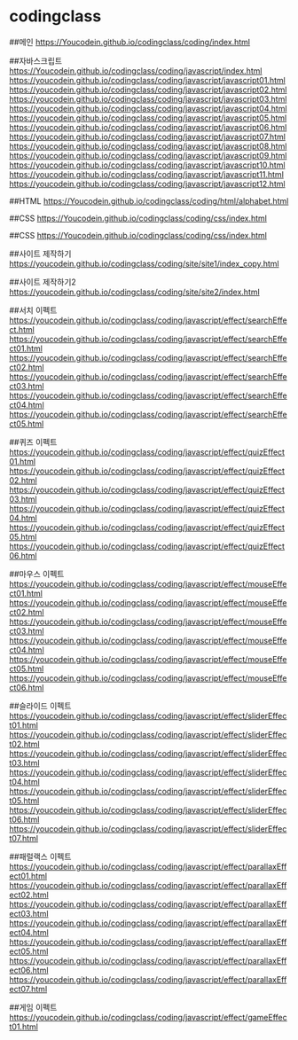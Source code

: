 # codingclass

##메인
https://Youcodein.github.io/codingclass/coding/index.html   

##자바스크립트
https://Youcodein.github.io/codingclass/coding/javascript/index.html   
https://youcodein.github.io/codingclass/coding/javascript/javascript01.html   
https://youcodein.github.io/codingclass/coding/javascript/javascript02.html   
https://youcodein.github.io/codingclass/coding/javascript/javascript03.html   
https://youcodein.github.io/codingclass/coding/javascript/javascript04.html   
https://youcodein.github.io/codingclass/coding/javascript/javascript05.html   
https://youcodein.github.io/codingclass/coding/javascript/javascript06.html   
https://youcodein.github.io/codingclass/coding/javascript/javascript07.html   
https://youcodein.github.io/codingclass/coding/javascript/javascript08.html   
https://youcodein.github.io/codingclass/coding/javascript/javascript09.html   
https://youcodein.github.io/codingclass/coding/javascript/javascript10.html   
https://youcodein.github.io/codingclass/coding/javascript/javascript11.html   
https://youcodein.github.io/codingclass/coding/javascript/javascript12.html   


##HTML
https://Youcodein.github.io/codingclass/coding/html/alphabet.html   

##CSS
https://Youcodein.github.io/codingclass/coding/css/index.html   

##CSS
https://Youcodein.github.io/codingclass/coding/css/index.html   

##사이트 제작하기
https://youcodein.github.io/codingclass/coding/site/site1/index_copy.html   

##사이트 제작하기2
https://youcodein.github.io/codingclass/coding/site/site2/index.html   

##서치 이펙트
https://youcodein.github.io/codingclass/coding/javascript/effect/searchEffect.html   
https://youcodein.github.io/codingclass/coding/javascript/effect/searchEffect01.html   
https://youcodein.github.io/codingclass/coding/javascript/effect/searchEffect02.html   
https://youcodein.github.io/codingclass/coding/javascript/effect/searchEffect03.html   
https://youcodein.github.io/codingclass/coding/javascript/effect/searchEffect04.html   
https://youcodein.github.io/codingclass/coding/javascript/effect/searchEffect05.html   

##퀴즈 이펙트
https://youcodein.github.io/codingclass/coding/javascript/effect/quizEffect01.html    
https://youcodein.github.io/codingclass/coding/javascript/effect/quizEffect02.html   
https://youcodein.github.io/codingclass/coding/javascript/effect/quizEffect03.html   
https://youcodein.github.io/codingclass/coding/javascript/effect/quizEffect04.html   
https://youcodein.github.io/codingclass/coding/javascript/effect/quizEffect05.html   
https://youcodein.github.io/codingclass/coding/javascript/effect/quizEffect06.html   

##마우스 이펙트
https://youcodein.github.io/codingclass/coding/javascript/effect/mouseEffect01.html   
https://youcodein.github.io/codingclass/coding/javascript/effect/mouseEffect02.html   
https://youcodein.github.io/codingclass/coding/javascript/effect/mouseEffect03.html   
https://youcodein.github.io/codingclass/coding/javascript/effect/mouseEffect04.html   
https://youcodein.github.io/codingclass/coding/javascript/effect/mouseEffect05.html   
https://youcodein.github.io/codingclass/coding/javascript/effect/mouseEffect06.html   

##슬라이드 이펙트
https://youcodein.github.io/codingclass/coding/javascript/effect/sliderEffect01.html   
https://youcodein.github.io/codingclass/coding/javascript/effect/sliderEffect02.html   
https://youcodein.github.io/codingclass/coding/javascript/effect/sliderEffect03.html   
https://youcodein.github.io/codingclass/coding/javascript/effect/sliderEffect04.html   
https://youcodein.github.io/codingclass/coding/javascript/effect/sliderEffect05.html   
https://youcodein.github.io/codingclass/coding/javascript/effect/sliderEffect06.html   
https://youcodein.github.io/codingclass/coding/javascript/effect/sliderEffect07.html   
   
##패럴랙스 이펙트
https://youcodein.github.io/codingclass/coding/javascript/effect/parallaxEffect01.html   
https://youcodein.github.io/codingclass/coding/javascript/effect/parallaxEffect02.html   
https://youcodein.github.io/codingclass/coding/javascript/effect/parallaxEffect03.html   
https://youcodein.github.io/codingclass/coding/javascript/effect/parallaxEffect04.html   
https://youcodein.github.io/codingclass/coding/javascript/effect/parallaxEffect05.html   
https://youcodein.github.io/codingclass/coding/javascript/effect/parallaxEffect06.html   
https://youcodein.github.io/codingclass/coding/javascript/effect/parallaxEffect07.html   

##게임 이펙트
https://youcodein.github.io/codingclass/coding/javascript/effect/gameEffect01.html   

